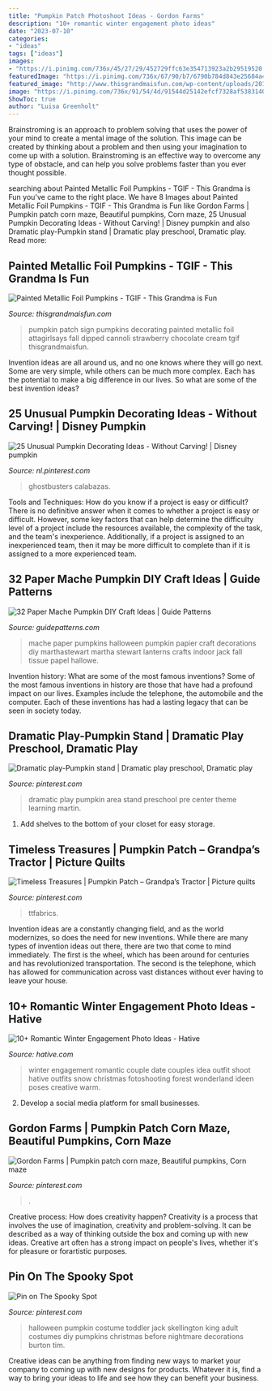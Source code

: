 ```yaml
---
title: "Pumpkin Patch Photoshoot Ideas - Gordon Farms"
description: "10+ romantic winter engagement photo ideas"
date: "2023-07-10"
categories:
- "ideas"
tags: ["ideas"]
images:
- "https://i.pinimg.com/736x/45/27/29/452729ffc63e354713923a2b29519520.jpg"
featuredImage: "https://i.pinimg.com/736x/67/90/b7/6790b784d843e25684a4adf90d66640d.jpg"
featured_image: "http://www.thisgrandmaisfun.com/wp-content/uploads/2015/09/pumpkin-patch-sign.jpg"
image: "https://i.pinimg.com/736x/91/54/4d/91544d25142efcf7328af53831407f64--toddler-halloween-costumes-halloween-fun.jpg"
ShowToc: true
author: "Luisa Greenholt"
---
```



Brainstroming is an approach to problem solving that uses the power of your mind to create a mental image of the solution. This image can be created by thinking about a problem and then using your imagination to come up with a solution. Brainstroming is an effective way to overcome any type of obstacle, and can help you solve problems faster than you ever thought possible.

	

		
searching about Painted Metallic Foil Pumpkins - TGIF - This Grandma is Fun you've came to the right place. We have 8 Images about Painted Metallic Foil Pumpkins - TGIF - This Grandma is Fun like Gordon Farms | Pumpkin patch corn maze, Beautiful pumpkins, Corn maze, 25 Unusual Pumpkin Decorating Ideas - Without Carving! | Disney pumpkin and also Dramatic play-Pumpkin stand | Dramatic play preschool, Dramatic play. Read more:
		
    
## Painted Metallic Foil Pumpkins - TGIF - This Grandma Is Fun

<img loading=lazy src="http://www.thisgrandmaisfun.com/wp-content/uploads/2015/09/pumpkin-patch-sign.jpg" onerror="this.onerror=null;this.src='https://tse3.mm.bing.net/th?id=OIP.9JnAtZBDsB0cZpGy6aalxAHaLT&amp;pid=15.1';" alt="Painted Metallic Foil Pumpkins - TGIF - This Grandma is Fun">

_Source: thisgrandmaisfun.com_

>pumpkin patch sign pumpkins decorating painted metallic foil attagirlsays fall dipped cannoli strawberry chocolate cream tgif thisgrandmaisfun. 

	

Invention ideas are all around us, and no one knows where they will go next. Some are very simple, while others can be much more complex. Each has the potential to make a big difference in our lives. So what are some of the best invention ideas?

    
## 25 Unusual Pumpkin Decorating Ideas - Without Carving! | Disney Pumpkin

<img loading=lazy src="https://i.pinimg.com/736x/42/6c/1e/426c1ee2a47c0eeaf1f559e4e5dbbd46.jpg" onerror="this.onerror=null;this.src='https://tse3.mm.bing.net/th?id=OIP.DyWSFQv8egR9yGEukFNe6QHaJ3&amp;pid=15.1';" alt="25 Unusual Pumpkin Decorating Ideas - Without Carving! | Disney pumpkin">

_Source: nl.pinterest.com_

>ghostbusters calabazas. 

	

Tools and Techniques: How do you know if a project is easy or difficult?
There is no definitive answer when it comes to whether a project is easy or difficult. However, some key factors that can help determine the difficulty level of a project include the resources available, the complexity of the task, and the team's inexperience. Additionally, if a project is assigned to an inexperienced team, then it may be more difficult to complete than if it is assigned to a more experienced team.

    
## 32 Paper Mache Pumpkin DIY Craft Ideas | Guide Patterns

<img loading=lazy src="http://www.guidepatterns.com/wp-content/uploads/2016/06/Paper-Mache-Pumpkin-Craft-Ideas.jpg" onerror="this.onerror=null;this.src='https://tse2.mm.bing.net/th?id=OIP.oiLHh2r2naE-_ivqgneAkQHaJQ&amp;pid=15.1';" alt="32 Paper Mache Pumpkin DIY Craft Ideas | Guide Patterns">

_Source: guidepatterns.com_

>mache paper pumpkins halloween pumpkin papier craft decorations diy marthastewart martha stewart lanterns crafts indoor jack fall tissue papel hallowe. 

	

Invention history: What are some of the most famous inventions?
Some of the most famous inventions in history are those that have had a profound impact on our lives. Examples include the telephone, the automobile and the computer. Each of these inventions has had a lasting legacy that can be seen in society today.

    
## Dramatic Play-Pumpkin Stand | Dramatic Play Preschool, Dramatic Play

<img loading=lazy src="https://i.pinimg.com/736x/45/27/29/452729ffc63e354713923a2b29519520.jpg" onerror="this.onerror=null;this.src='https://tse1.mm.bing.net/th?id=OIP.pYAUsmVQlDqB8yA7vKgMcgHaJ4&amp;pid=15.1';" alt="Dramatic play-Pumpkin stand | Dramatic play preschool, Dramatic play">

_Source: pinterest.com_

>dramatic play pumpkin area stand preschool pre center theme learning martin. 

	

1. Add shelves to the bottom of your closet for easy storage.

    
## Timeless Treasures | Pumpkin Patch – Grandpa’s Tractor | Picture Quilts

<img loading=lazy src="https://i.pinimg.com/736x/67/90/b7/6790b784d843e25684a4adf90d66640d.jpg" onerror="this.onerror=null;this.src='https://tse4.mm.bing.net/th?id=OIP.5LLl4H-CInTag-bVZv3DNwHaK_&amp;pid=15.1';" alt="Timeless Treasures | Pumpkin Patch – Grandpa’s Tractor | Picture quilts">

_Source: pinterest.com_

>ttfabrics. 

	

Invention ideas are a constantly changing field, and as the world modernizes, so does the need for new inventions. While there are many types of invention ideas out there, there are two that come to mind immediately. The first is the wheel, which has been around for centuries and has revolutionized transportation. The second is the telephone, which has allowed for communication across vast distances without ever having to leave your house.

    
## 10+ Romantic Winter Engagement Photo Ideas - Hative

<img loading=lazy src="https://hative.com/wp-content/uploads/2014/11/winter-engagement-photo-ideas/4-winter-engagement-photo-ideas.jpg" onerror="this.onerror=null;this.src='https://tse2.mm.bing.net/th?id=OIP.PttkRVoaTZOdBu3shGPDtQHaLI&amp;pid=15.1';" alt="10+ Romantic Winter Engagement Photo Ideas - Hative">

_Source: hative.com_

>winter engagement romantic couple date couples idea outfit shoot hative outfits snow christmas fotoshooting forest wonderland ideen poses creative warm. 

	

2. Develop a social media platform for small businesses.

    
## Gordon Farms | Pumpkin Patch Corn Maze, Beautiful Pumpkins, Corn Maze

<img loading=lazy src="https://i.pinimg.com/736x/a1/bd/72/a1bd72c316a2bde0c85f374abe167808.jpg" onerror="this.onerror=null;this.src='https://tse3.mm.bing.net/th?id=OIP.gDO7jF2j_a4SI8sypUh7vgHaHa&amp;pid=15.1';" alt="Gordon Farms | Pumpkin patch corn maze, Beautiful pumpkins, Corn maze">

_Source: pinterest.com_

>. 

	

Creative process: How does creativity happen?
Creativity is a process that involves the use of imagination, creativity and problem-solving. It can be described as a way of thinking outside the box and coming up with new ideas. Creative art often has a strong impact on people's lives, whether it's for pleasure or forartistic purposes.

    
## Pin On The Spooky Spot

<img loading=lazy src="https://i.pinimg.com/736x/91/54/4d/91544d25142efcf7328af53831407f64--toddler-halloween-costumes-halloween-fun.jpg" onerror="this.onerror=null;this.src='https://tse2.mm.bing.net/th?id=OIP.4M2iFVhQf03WM726y6fnrQHaJ3&amp;pid=15.1';" alt="Pin on The Spooky Spot">

_Source: pinterest.com_

>halloween pumpkin costume toddler jack skellington king adult costumes diy pumpkins christmas before nightmare decorations burton tim. 

	

Creative ideas can be anything from finding new ways to market your company to coming up with new designs for products. Whatever it is, find a way to bring your ideas to life and see how they can benefit your business.

